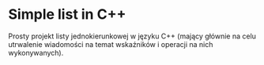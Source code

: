 # Simple list in C++

Prosty projekt listy jednokierunkowej w języku C++ (mający głównie na celu utrwalenie wiadomości na temat wskaźników i operacji na nich wykonywanych).
